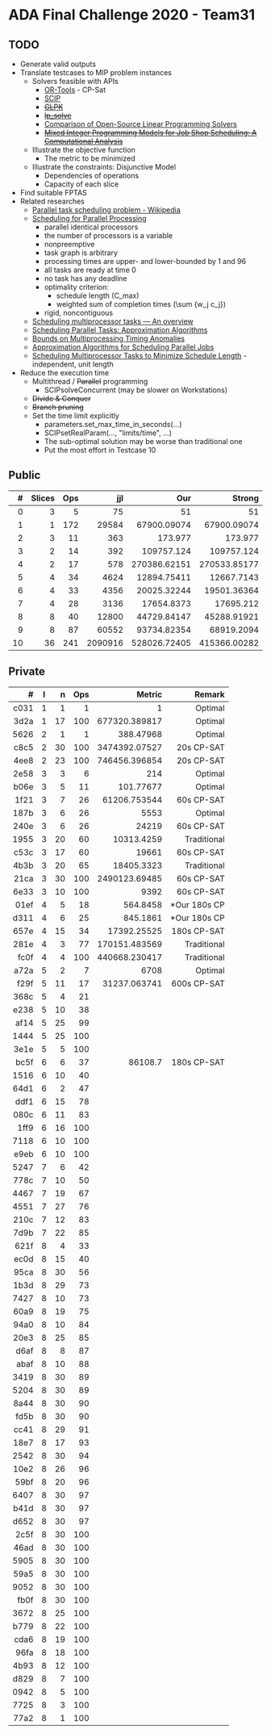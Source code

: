 # ADA Final Challenge 2020 - Team31 #

## TODO
* Generate valid outputs
* Translate testcases to MIP problem instances
    * Solvers feasible with APIs
        * [OR-Tools](https://developers.google.com/optimization "Google OR-Tools") - CP-Sat
        * [SCIP](https://www.scipopt.org/ "Solving Constraint Integer Programs")
        * ~~[GLPK](https://www.gnu.org/software/glpk/ "GNU Linear Programming Kit")~~
        * ~~[lp_solve](http://lpsolve.sourceforge.net/5.5/ "MILP solver")~~
        * [Comparison of Open-Source Linear Programming Solvers](https://prod-ng.sandia.gov/techlib-noauth/access-control.cgi/2013/138847.pdf)
        * ~~[Mixed Integer Programming Models for Job Shop Scheduling: A Computational Analysis](https://tidel.mie.utoronto.ca/pubs/JSP_CandOR_2016.pdf)~~
    * Illustrate the objective function
        * The metric to be minimized
    * Illustrate the constraints: Disjunctive Model
        * Dependencies of operations
        * Capacity of each slice
* Find suitable FPTAS
* Related researches
    * [Parallel task scheduling problem - Wikipedia](https://en.wikipedia.org/wiki/Parallel_task_scheduling_problem)
    * [Scheduling for Parallel Processing](https://link.springer.com/book/10.1007%2F978-1-84882-310-5)
        * parallel identical processors
        * the number of processors is a variable
        * nonpreemptive
        * task graph is arbitrary
        * processing times are upper- and lower-bounded by 1 and 96
        * all tasks are ready at time 0
        * no task has any deadline
        * optimality criterion:
            * schedule length (C_max)
            * weighted sum of completion times (\sum {w_j c_j})
        * rigid, noncontiguous
    * [Scheduling multiprocessor tasks — An overview](https://www.sciencedirect.com/science/article/pii/0377221796001233)
    * [Scheduling Parallel Tasks: Approximation Algorithms](https://hal.inria.fr/hal-00003126/)
    * [Bounds on Multiprocessing Timing Anomalies](https://epubs.siam.org/doi/abs/10.1137/0117039)
    * [Approximation Algorithms for Scheduling Parallel Jobs](https://epubs.siam.org/doi/10.1137/080736491)
    * [Scheduling Multiprocessor Tasks to Minimize Schedule Length](https://ieeexplore.ieee.org/document/1676781) - independent, unit length
* Reduce the execution time
    * Multithread / ~~Parallel~~ programming
        * SCIPsolveConcurrent (may be slower on Workstations)
    * ~~Divide & Conquer~~
    * ~~Branch pruning~~
    * Set the time limit explicitly
        * parameters.set_max_time_in_seconds(...)
        * SCIPsetRealParam(..., "limits/time", ...)
        * The sub-optimal solution may be worse than traditional one
        * Put the most effort in Testcase 10

## Public
 \# | Slices | Ops |     jjl |          Our |       Strong | Remark
--: | -----: | --: | ------: | -----------: | -----------: | -----:
  0 |      3 |   5 |      75 |     51       |     51       |    Opt
  1 |      1 | 172 |   29584 |  67900.09074 |  67900.09074 |    Opt
  2 |      3 |  11 |     363 |    173.977   |    173.977   |    Opt
  3 |      2 |  14 |     392 | 109757.124   | 109757.124   |    Opt
  4 |      2 |  17 |     578 | 270386.62151 | 270533.85177 |    Opt
  5 |      4 |  34 |    4624 |  12894.75411 |  12667.7143  |   Weak
  6 |      4 |  33 |    4356 |  20025.32244 |  19501.36364 |   Weak
  7 |      4 |  28 |    3136 |  17654.8373  |  17695.212   | Strong
  8 |      8 |  40 |   12800 |  44729.84147 |  45288.91921 | Strong
  9 |      8 |  87 |   60552 |  93734.82354 |  68919.2094  |   Trad
 10 |     36 | 241 | 2090916 | 528026.72405 | 415366.00282 |   Trad

## Private
  \# | l |  n | Ops |          Metric |       Remark
---: | - | -: | --: | --------------: | -----------:
c031 | 1 |  1 |   1 |        1        |      Optimal
3d2a | 1 | 17 | 100 |   677320.389817 |      Optimal
5626 | 2 |  1 |   1 |      388.47968  |      Optimal
c8c5 | 2 | 30 | 100 |  3474392.07527  |   20s CP-SAT
4ee8 | 2 | 23 | 100 |   746456.396854 |   20s CP-SAT
2e58 | 3 |  3 |   6 |      214        |      Optimal
b06e | 3 |  5 |  11 |      101.77677  |      Optimal
1f21 | 3 |  7 |  26 |    61206.753544 |   60s CP-SAT
187b | 3 |  6 |  26 |     5553        |      Optimal
240e | 3 |  6 |  26 |    24219        |   60s CP-SAT
1955 | 3 | 20 |  60 |    10313.4259   |  Traditional
c53c | 3 | 17 |  60 |    19661        |   60s CP-SAT
4b3b | 3 | 20 |  65 |    18405.3323   |  Traditional
21ca | 3 | 30 | 100 |  2490123.69485  |   60s CP-SAT
6e33 | 3 | 10 | 100 |     9392        |   60s CP-SAT
01ef | 4 |  5 |  18 |      564.8458   | *Our 180s CP
d311 | 4 |  6 |  25 |      845.1861   | *Our 180s CP
657e | 4 | 15 |  34 |    17392.25525  |  180s CP-SAT
281e | 4 |  3 |  77 |   170151.483569 |  Traditional
fc0f | 4 |  4 | 100 |   440668.230417 |  Traditional
a72a | 5 |  2 |   7 |     6708        |      Optimal
f29f | 5 | 11 |  17 |    31237.063741 |  600s CP-SAT
368c | 5 |  4 |  21
e238 | 5 | 10 |  38
af14 | 5 | 25 |  99
1444 | 5 | 25 | 100
3e1e | 5 |  5 | 100
bc5f | 6 |  6 |  37 |    86108.7      |  180s CP-SAT
1516 | 6 | 10 |  40
64d1 | 6 |  2 |  47
ddf1 | 6 | 15 |  78
080c | 6 | 11 |  83
1ff9 | 6 | 16 | 100
7118 | 6 | 10 | 100
e9eb | 6 | 10 | 100
5247 | 7 |  6 |  42
778c | 7 | 10 |  50
4467 | 7 | 19 |  67
4551 | 7 | 27 |  76
210c | 7 | 12 |  83
7d9b | 7 | 22 |  85
621f | 8 |  4 |  33
ec0d | 8 | 15 |  40
95ca | 8 | 30 |  56
1b3d | 8 | 29 |  73
7427 | 8 | 10 |  73
60a9 | 8 | 19 |  75
94a0 | 8 | 10 |  84
20e3 | 8 | 25 |  85
d6af | 8 |  8 |  87
abaf | 8 | 10 |  88
3419 | 8 | 30 |  89
5204 | 8 | 30 |  89
8a44 | 8 | 30 |  90
fd5b | 8 | 30 |  90
cc41 | 8 | 29 |  91
18e7 | 8 | 17 |  93
2542 | 8 | 30 |  94
10e2 | 8 | 26 |  96
59bf | 8 | 20 |  96
6407 | 8 | 30 |  97
b41d | 8 | 30 |  97
d652 | 8 | 30 |  97
2c5f | 8 | 30 | 100
46ad | 8 | 30 | 100
5905 | 8 | 30 | 100
59a5 | 8 | 30 | 100
9052 | 8 | 30 | 100
fb0f | 8 | 30 | 100
3672 | 8 | 25 | 100
b779 | 8 | 22 | 100
cda6 | 8 | 19 | 100
96fa | 8 | 18 | 100
4b93 | 8 | 12 | 100
d829 | 8 |  7 | 100
0942 | 8 |  5 | 100
7725 | 8 |  3 | 100
77a2 | 8 |  1 | 100
